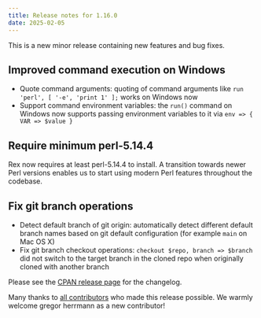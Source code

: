 ```yaml
---
title: Release notes for 1.16.0
date: 2025-02-05
---
```


This is a new minor release containing new features and bug fixes.

## Improved command execution on Windows

- Quote command arguments: quoting of command arguments like `run 'perl', [
  '-e', 'print 1' ];` works on Windows now
- Support command environment variables: the `run()` command on Windows now
  supports passing environment variables to it via `env => { VAR => $value }`

## Require minimum perl-5.14.4

Rex now requires at least perl-5.14.4 to install. A transition towards newer
Perl versions enables us to start using modern Perl features throughout the
codebase.

## Fix git branch operations

- Detect default branch of git origin: automatically detect different default
  branch names based on git default configuration (for example `main` on Mac OS
  X)
- Fix git branch checkout operations: `checkout $repo, branch => $branch` did
  not switch to the target branch in the cloned repo when originally cloned
  with another branch

Please see the [CPAN release page](https://metacpan.org/release/FERKI/Rex-1.16.0) for the changelog.

Many thanks to [all contributors](https://metacpan.org/source/FERKI/Rex-1.16.0/CONTRIBUTORS) who made this release possible. We warmly welcome gregor herrmann as a new contributor!
